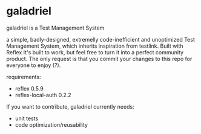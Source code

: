 # galadriel
galadriel is a Test Management System


a simple, badly-designed, extremelly code-inefficient and unoptimized Test Management System, which inherits inspiration from testlink. Built with Reflex It's built to work, but feel free to turn it into a perfect community product. The only request is that you commit your changes to this repo for everyone to enjoy (?).

requirements:
* reflex 0.5.9
* reflex-local-auth 0.2.2

If you want to contribute, galadriel currently needs:
* unit tests
* code optimization/reusability